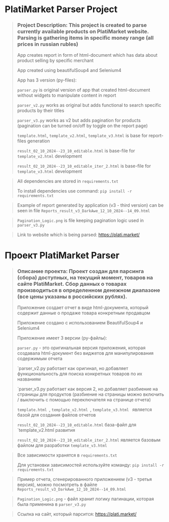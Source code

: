 # PlatiMarket Parser Project

> ### Project Description: This project is created to parse currently available products on PlatiMarket website. Parsing is gathering items in specific money range (all prices in russian rubles)
> 
> App creates report in form of html-document which has data about product selling by specific merchant
> 
> App created using beautifulSoup4 and Selenium4
> 
> App has 3 version (py-files):
> 
> `parser.py` is original version of app that created html-document without widgets to manipulate content in report
> 
> `parser_v2.py` works as original but adds functional to search specific products by their titles
> 
> `parser_v3.py` works as v2 but adds pagination for products (pagination can be turned on/off by toggle on the report page)
> 
> `template.html`, `template_v2.html`, `template_v3.html` is base for report-files generation 
> 
> `result_02_10_2024--23_10_editable.html` is base-file for `template_v2.html` development
> 
> `result_02_10_2024--23_10_editable_iter_2.html` is base-file for `template_v3.html` development

> All dependencies are stored in `requirements.txt` 
> 
> To install dependencies use command: `pip install -r requirements.txt`

> Example of report generated by application (v3 - third version) can be seen in file `Reports_result_v3_DarkAwe_12_10_2024--14_09.html`

> `Pagination_Logic.png` is file keeping pagination logic used in `parser_v3.py`

> Link to website which is being parsed: https://plati.market/  


# Проект PlatiMarket Parser

> ### Описание проекта: Проект создан для парсинга (сбора) доступных, на текущий момент, товаров на сайте PlatiMarket. Сбор данных о товарах производиться в определенном денежном диапазоне (все цены указаны в российских рублях).
> 
> Приложение создает отчет в виде html-документа, который содержит данные о продаже товара конкретным продавцом
> 
> Приложение создано с использованием BeautifulSoup4 и Selenium4
> 
> Приложение имеет 3 версии (py-файлы):
> 
> `parser.py` - это оригинальная версия приложения, которая создавала html-документ без виджетов для манипулирования содержимым отчета
> 
> `parser_v2.py работает как оригинал, но добавляет функциональность для поиска конкретных товаров по их названиям
> 
> `parser_v3.py работает как версия 2, но добавляет разбиение на страницы для продуктов (разбиение на страницы можно включить / выключить с помощью переключателя на странице отчета)
> 
> `template.html `, `template_v2.html `, `template_v3.html ` является базой для создания файлов отчетов 
> 
> `result_02_10_2024--23_10_editable.html` база-файл для `template_v2.html развития
> 
> `result_02_10_2024--23_10_editable_iter_2.html` является базовым файлом для разработки `template_v3.html`

> Все зависимости хранятся в `requirements.txt` 
> 
> Для установки зависимостей используйте команду: `pip install -r requirements.txt`

> Пример отчета, сгенерированного приложением (v3 - третья версия), можно посмотреть в файле `Reports_result_v3_DarkAwe_12_10_2024--14_09.html`

> `Pagination_Logic.png` - файл хранит логику пагинации, которая была применина в `parser_v3.py`

> Ссылка на сайт, который парсится: https://plati.market/  